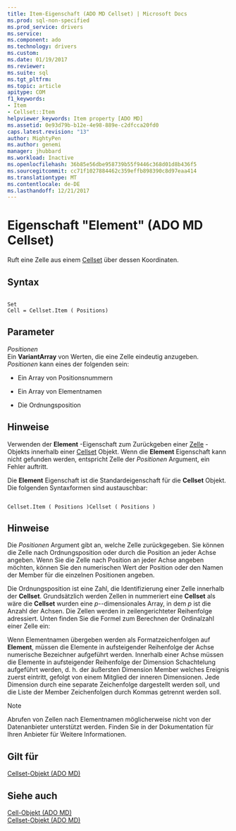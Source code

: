 ```yaml
---
title: Item-Eigenschaft (ADO MD Cellset) | Microsoft Docs
ms.prod: sql-non-specified
ms.prod_service: drivers
ms.service: 
ms.component: ado
ms.technology: drivers
ms.custom: 
ms.date: 01/19/2017
ms.reviewer: 
ms.suite: sql
ms.tgt_pltfrm: 
ms.topic: article
apitype: COM
f1_keywords:
- Item
- Cellset::Item
helpviewer_keywords: Item property [ADO MD]
ms.assetid: 0e93d79b-b12e-4e98-889e-c2dfcca20fd0
caps.latest.revision: "13"
author: MightyPen
ms.author: genemi
manager: jhubbard
ms.workload: Inactive
ms.openlocfilehash: 36b85e56dbe958739b55f9446c368d01d8b436f5
ms.sourcegitcommit: cc71f1027884462c359effb898390c8d97eaa414
ms.translationtype: MT
ms.contentlocale: de-DE
ms.lasthandoff: 12/21/2017
---
```

# <a name="item-property-ado-md-cellset"></a>Eigenschaft "Element" (ADO MD Cellset)
Ruft eine Zelle aus einem [Cellset](../../../ado/reference/ado-md-api/cellset-object-ado-md.md) über dessen Koordinaten.  
  
## <a name="syntax"></a>Syntax  
  
```  
  
Set  
Cell = Cellset.Item ( Positions)  
```  
  
## <a name="parameters"></a>Parameter  
 *Positionen*  
 Ein **VariantArray** von Werten, die eine Zelle eindeutig anzugeben. *Positionen* kann eines der folgenden sein:  
  
-   Ein Array von Positionsnummern  
  
-   Ein Array von Elementnamen  
  
-   Die Ordnungsposition  
  
## <a name="remarks"></a>Hinweise  
 Verwenden der **Element** -Eigenschaft zum Zurückgeben einer [Zelle](../../../ado/reference/ado-md-api/cell-object-ado-md.md) -Objekts innerhalb einer [Cellset](../../../ado/reference/ado-md-api/cellset-object-ado-md.md) Objekt. Wenn die **Element** Eigenschaft kann nicht gefunden werden, entspricht Zelle der *Positionen* Argument, ein Fehler auftritt.  
  
 Die **Element** Eigenschaft ist die Standardeigenschaft für die **Cellset** Objekt. Die folgenden Syntaxformen sind austauschbar:  
  
```  
  
Cellset.Item ( Positions )Cellset ( Positions )  
```  
  
## <a name="remarks"></a>Hinweise  
 Die *Positionen* Argument gibt an, welche Zelle zurückgegeben. Sie können die Zelle nach Ordnungsposition oder durch die Position an jeder Achse angeben. Wenn Sie die Zelle nach Position an jeder Achse angeben möchten, können Sie den numerischen Wert der Position oder den Namen der Member für die einzelnen Positionen angeben.  
  
 Die Ordnungsposition ist eine Zahl, die Identifizierung einer Zelle innerhalb der **Cellset**. Grundsätzlich werden Zellen in nummeriert eine **Cellset** als wäre die **Cellset** wurden eine *p*--dimensionales Array, in dem *p* ist die Anzahl der Achsen. Die Zellen werden in zeilengerichteter Reihenfolge adressiert. Unten finden Sie die Formel zum Berechnen der Ordinalzahl einer Zelle ein:  
  
 Wenn Elementnamen übergeben werden als Formatzeichenfolgen auf **Element**, müssen die Elemente in aufsteigender Reihenfolge der Achse numerische Bezeichner aufgeführt werden. Innerhalb einer Achse müssen die Elemente in aufsteigender Reihenfolge der Dimension Schachtelung aufgeführt werden, d. h. der äußersten Dimension Member welches Ereignis zuerst eintritt, gefolgt von einem Mitglied der inneren Dimensionen. Jede Dimension durch eine separate Zeichenfolge dargestellt werden soll, und die Liste der Member Zeichenfolgen durch Kommas getrennt werden soll.  
  
> [!NOTE]
>  Abrufen von Zellen nach Elementnamen möglicherweise nicht von der Datenanbieter unterstützt werden. Finden Sie in der Dokumentation für Ihren Anbieter für Weitere Informationen.  
  
## <a name="applies-to"></a>Gilt für  
 [Cellset-Objekt (ADO MD)](../../../ado/reference/ado-md-api/cellset-object-ado-md.md)  
  
## <a name="see-also"></a>Siehe auch  
 [Cell-Objekt (ADO MD)](../../../ado/reference/ado-md-api/cell-object-ado-md.md)   
 [Cellset-Objekt (ADO MD)](../../../ado/reference/ado-md-api/cellset-object-ado-md.md)
